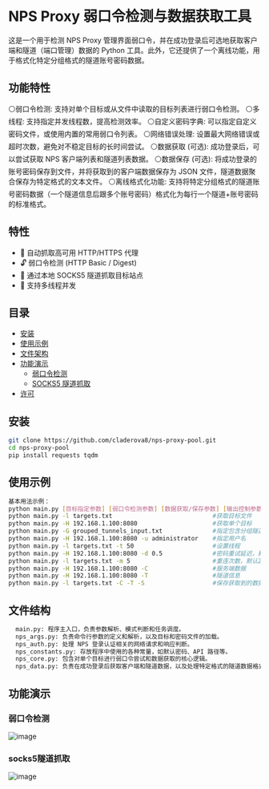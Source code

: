 # NPS Proxy 弱口令检测与数据获取工具
这是一个用于检测 NPS Proxy 管理界面弱口令，并在成功登录后可选地获取客户端和隧道（端口管理）数据的 Python 工具。此外，它还提供了一个离线功能，用于格式化特定分组格式的隧道账号密码数据。

## 功能特性
⚪弱口令检测: 支持对单个目标或从文件中读取的目标列表进行弱口令检测。
⚪多线程: 支持指定并发线程数，提高检测效率。
⚪自定义密码字典: 可以指定自定义密码文件，或使用内置的常用弱口令列表。
⚪网络错误处理: 设置最大网络错误或超时次数，避免对不稳定目标的长时间尝试。
⚪数据获取 (可选): 成功登录后，可以尝试获取 NPS 客户端列表和隧道列表数据。
⚪数据保存 (可选): 将成功登录的账号密码保存到文件，并将获取到的客户端数据保存为 JSON 文件，隧道数据聚合保存为特定格式的文本文件。
⚪离线格式化功能: 支持将特定分组格式的隧道账号密码数据（一个隧道信息后跟多个账号密码）格式化为每行一个隧道+账号密码的标准格式。

## 特性

- 🎯 自动抓取高可用 HTTP/HTTPS 代理  
- 🔓 弱口令检测 (HTTP Basic / Digest)  
- 🧩 通过本地 SOCKS5 隧道抓取目标站点  
- 🚀 支持多线程并发  

## 目录

- [安装](#安装)   
- [使用示例](#使用示例)
- [文件架构](#文件架构)  
- [功能演示](#功能演示)  
  - [弱口令检测](#弱口令检测)  
  - [SOCKS5 隧道抓取](#socks5-隧道抓取)   
- [许可](#许可)  

## 安装

```bash
git clone https://github.com/claderova8/nps-proxy-pool.git
cd nps-proxy-pool
pip install requests tqdm
```
## 使用示例
```bash
基本用法示例：
python main.py [目标指定参数] [弱口令检测参数] [数据获取/保存参数] [输出控制参数]
python main.py -l targets.txt                            #获取目标文件
python main.py -H 192.168.1.100:8080                     #获取单个目标
python main.py -G grouped_tunnels_input.txt              #指定包含分组隧道数据的文件（一个隧道信息后跟多个账号密码）。启用此模式时，将忽略其他弱口令检测和数据获取参数，只进行离线格式化
python main.py -H 192.168.1.100:8080 -u administrator    #指定用户名
python main.py -l targets.txt -t 50                      #设置线程
python main.py -H 192.168.1.100:8080 -d 0.5              #密码重试延迟，默认0.1秒
python main.py -l targets.txt -m 5                       #重连次数，默认2次
python main.py -H 192.168.1.100:8080 -C                  #服务端数据
python main.py -H 192.168.1.100:8080 -T                  #隧道信息
python main.py -l targets.txt -C -T -S                   #保存获取到的数据。客户端数据保存为 .json，隧道数据聚合保存到 tunnels.txt。
```
## 文件结构
```bash
  main.py: 程序主入口，负责参数解析、模式判断和任务调度。
  nps_args.py: 负责命令行参数的定义和解析，以及目标和密码文件的加载。
  nps_auth.py: 处理 NPS 登录认证相关的网络请求和响应判断。
  nps_constants.py: 存放程序中使用的各种常量，如默认密码、API 路径等。
  nps_core.py: 包含对单个目标进行弱口令尝试和数据获取的核心逻辑。
  nps_data.py: 负责在成功登录后获取客户端和隧道数据，以及处理特定格式的隧道数据格式化。
```
## 功能演示
### 弱口令检测
![image](https://github.com/user-attachments/assets/2f525fdc-9863-4b8b-9e96-9f819382e1fc)

### socks5隧道抓取
![image](https://github.com/user-attachments/assets/af9f884f-6852-4747-9d5f-e023970e1c6f)

